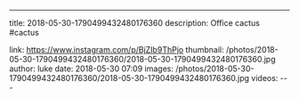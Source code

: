 ---
title: 2018-05-30-1790499432480176360
description: Office cactus #cactus

link: https://www.instagram.com/p/BjZIb9ThPjo
thumbnail: /photos/2018-05-30-1790499432480176360/2018-05-30-1790499432480176360.jpg
author: luke
date: 2018-05-30 07:09
images: /photos/2018-05-30-1790499432480176360/2018-05-30-1790499432480176360.jpg
videos: ---
